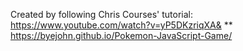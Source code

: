 Created by following Chris Courses' tutorial:
https://www.youtube.com/watch?v=yP5DKzriqXA&
** https://byejohn.github.io/Pokemon-JavaScript-Game/
